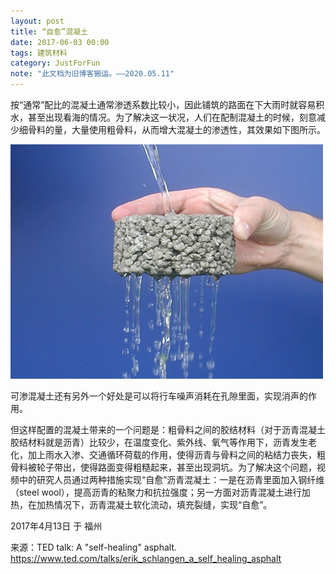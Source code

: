 ```yaml
---
layout: post
title: “自愈”混凝土
date: 2017-06-03 00:00
tags: 建筑材料
category: JustForFun
note: "此文档为旧博客搬运。——2020.05.11"
---
```


按“通常”配比的混凝土通常渗透系数比较小，因此铺筑的路面在下大雨时就容易积水，甚至出现看海的情况。为了解决这一状况，人们在配制混凝土的时候，刻意减少细骨料的量，大量使用粗骨料，从而增大混凝土的渗透性，其效果如下图所示。

![self-healing-concrete](/assets/self-healing-concrete.png)


可渗混凝土还有另外一个好处是可以将行车噪声消耗在孔隙里面，实现消声的作用。

但这样配置的混凝土带来的一个问题是：粗骨料之间的胶结材料（对于沥青混凝土胶结材料就是沥青）比较少，在温度变化、紫外线、氧气等作用下，沥青发生老化，加上雨水入渗、交通循环荷载的作用，使得沥青与骨料之间的粘结力丧失，粗骨料被轮子带出，使得路面变得粗糙起来，甚至出现洞坑。为了解决这个问题，视频中的研究人员通过两种措施实现“自愈”沥青混凝土：一是在沥青里面加入钢纤维（steel wool），提高沥青的粘聚力和抗拉强度；另一方面对沥青混凝土进行加热，在加热情况下，沥青混凝土软化流动，填充裂缝，实现“自愈”。

2017年4月13日 于 福州

来源：TED talk: A "self-healing" asphalt. <https://www.ted.com/talks/erik_schlangen_a_self_healing_asphalt>